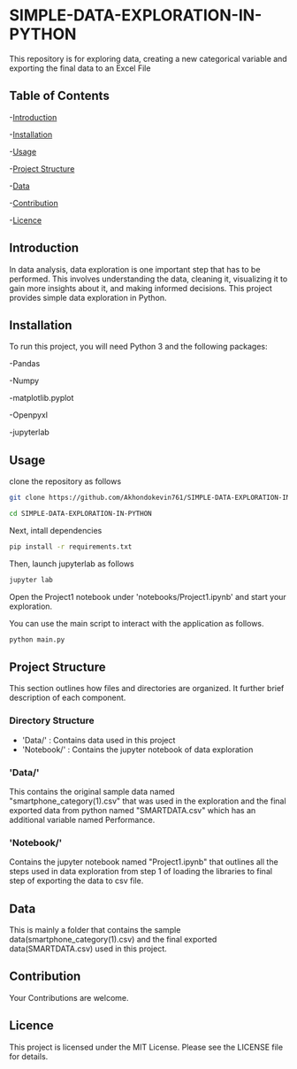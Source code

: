 # SIMPLE-DATA-EXPLORATION-IN-PYTHON
This repository is for exploring data, creating a new categorical variable and exporting the final data to an Excel File

## Table of Contents
-[Introduction](#Introduction)

-[Installation](#Installation)

-[Usage](#Usage)

-[Project Structure](#Project-Structure)

-[Data](#Data)

-[Contribution](#Contribution)

-[Licence](#Licence)

## Introduction
In data analysis, data exploration is one important step that has to be performed. This involves understanding the data, cleaning it, visualizing it to gain more insights about it, and making informed decisions. This project provides simple data exploration in Python.

## Installation
To run this project, you will need Python 3 and the following packages:

-Pandas

-Numpy

-matplotlib.pyplot

-Openpyxl

-jupyterlab

## Usage

clone the repository as follows

```bash
git clone https://github.com/Akhondokevin761/SIMPLE-DATA-EXPLORATION-IN-PYTHON.git

cd SIMPLE-DATA-EXPLORATION-IN-PYTHON
```

Next, intall dependencies

```bash
pip install -r requirements.txt

```

Then, launch jupyterlab as follows

```bash
jupyter lab

```

Open the Project1 notebook under 'notebooks/Project1.ipynb' and start your exploration.

You can use the main script to interact with the application as follows.

```bash
python main.py

```

## Project Structure

This section outlines how files and directories are organized. It further brief description of each component.

### Directory Structure

- 'Data/' : Contains data used in this project
- 'Notebook/' : Contains the jupyter notebook of data exploration


### 'Data/'

This contains the original sample data named "smartphone_category(1).csv" that was used in the exploration and the final exported data from python named "SMARTDATA.csv" which has an additional variable named Performance.

### 'Notebook/'

Contains the jupyter notebook named "Project1.ipynb" that outlines all the steps used in data exploration from step 1 of loading the libraries to final step of exporting the data to csv file.


## Data

This is mainly a folder that contains the sample data(smartphone_category(1).csv) and the final exported data(SMARTDATA.csv) used in this project.


## Contribution

Your Contributions are welcome.

## Licence

This project is licensed under the MIT License. Please see the LICENSE file for details.

